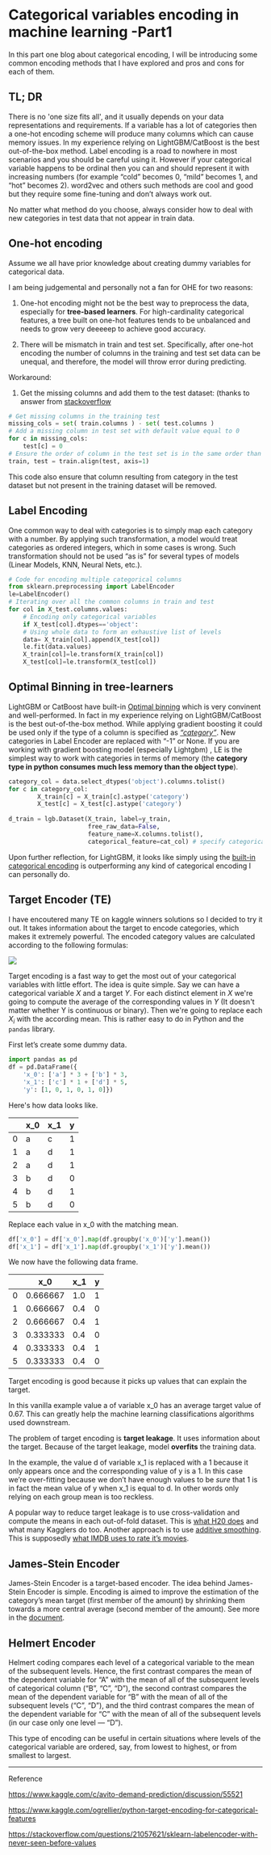 # Categorical variables encoding in machine learning -Part1




In this part one blog about categorical encoding, I will be introducing some common encoding methods that I have explored and pros and cons for each of them. 

## TL; DR

There is no 'one size fits all', and it usually depends on your data representations and requirements. If a variable has a lot of categories then a one-hot encoding scheme will produce many columns which can cause memory issues. In my experience relying on LightGBM/CatBoost is the best out-of-the-box method. Label encoding is a road to nowhere in most scenarios and you should be careful using it. However if your categorical variable happens to be ordinal then you can and should represent it with increasing numbers (for example “cold” becomes 0, “mild” becomes 1, and “hot” becomes 2). word2vec and others such methods are cool and good but they require some fine-tuning and don’t always work out. 

No matter what method do you choose, always consider how to deal with new categories in test data that not appear in train data.



## One-hot encoding

Assume we all have prior knowledge about creating dummy variables for categorical data. 

I am being judgemental and personally not a fan for OHE for two reasons:

1. One-hot encoding might not be the best way to preprocess the data, especially for **tree-based learners**.  For high-cardinality categorical features, a tree built on one-hot features tends to be unbalanced and needs to grow very deeeeep to achieve good accuracy.

2. There will be mismatch in train and test set. Specifically, after one-hot encoding the number of columns in the training and test set data can be unequal, and therefore, the model will throw error during predicting.



Workaround:

1. Get the missing columns and add them to the test dataset: (thanks to answer from [stackoverflow](https://stackoverflow.com/questions/41335718/keep-same-dummy-variable-in-training-and-testing-data)

```python
# Get missing columns in the training test
missing_cols = set( train.columns ) - set( test.columns )
# Add a missing column in test set with default value equal to 0
for c in missing_cols:
    test[c] = 0
# Ensure the order of column in the test set is in the same order than in train set
train, test = train.align(test, axis=1)
```

This code also ensure that column resulting from category in the test dataset but not present in the training dataset will be removed.



## Label  Encoding

One common way to deal with categories is to simply map each category with a number. By applying such transformation, a model would treat categories as ordered integers, which in some cases is wrong. Such transformation should not be used “as is” for several types of models (Linear Models, KNN, Neural Nets, etc.). 

```python
# Code for encoding multiple categorical columns
from sklearn.preprocessing import LabelEncoder
le=LabelEncoder()
# Iterating over all the common columns in train and test
for col in X_test.columns.values:
    # Encoding only categorical variables
    if X_test[col].dtypes=='object':
    # Using whole data to form an exhaustive list of levels
    data= X_train[col].append(X_test[col])
    le.fit(data.values)
    X_train[col]=le.transform(X_train[col])
    X_test[col]=le.transform(X_test[col])
```





## Optimal Binning in tree-learners

LightGBM or CatBoost have built-in [Optimal binning](https://github.com/Microsoft/LightGBM/blob/master/docs/Advanced-Topics.rst#categorical-feature-support) which is very convinent and well-performed. In fact in my experience relying on LightGBM/CatBoost is the best out-of-the-box method. While applying gradient boosting it could be used only if the type of a column is specified as [*“category”*](https://pandas.pydata.org/pandas-docs/stable/user_guide/categorical.html). New categories in Label Encoder are replaced with “-1” or None. If you are working with gradient boosting model  (especially Lightgbm) , LE is the simplest way to work with categories in terms of memory (the **category type in python consumes much less memory than the object type**).

```python
category_col = data.select_dtypes('object').columns.tolist()
for c in category_col:
        X_train[c] = X_train[c].astype('category')
        X_test[c] = X_test[c].astype('category')
        
d_train = lgb.Dataset(X_train, label=y_train,
                      free_raw_data=False,
                      feature_name=X.columns.tolist(),
                      categorical_feature=cat_col) # specify categorical columns while forming train and valid data matrix
```
Upon further reflection, for LightGBM, it looks like simply using the [built-in categorical encoding](https://github.com/Microsoft/LightGBM/blob/master/docs/Features.rst#optimal-split-for-categorical-features) is outperforming any kind of categorical encoding I can personally do.





## Target Encoder (TE)

I have encoutered many TE on kaggle winners solutions so I decided to try it out. It takes information about the target to encode categories, which makes it extremely powerful. The encoded category values are calculated according to the following formulas:

![](https://miro.medium.com/max/772/1*CQ0CSJY8yBq0P0L4i2ztwQ.png)





Target encoding is a fast way to get the most out of your categorical variables with little effort. The idea is quite simple. Say we can have a categorical variable $X$ and a target $Y$. For each distinct element in $X$  we're going to compute the average of the corresponding values in $Y$ (It doesn't matter whether Y is continuous or binary). Then we're going to replace each $X_i$ with the according mean. This is rather easy to do in Python and the `pandas` library.

First let’s create some dummy data.

```python
import pandas as pd
df = pd.DataFrame({
    'x_0': ['a'] * 3 + ['b'] * 3,
    'x_1': ['c'] * 1 + ['d'] * 5,
    'y': [1, 0, 1, 0, 1, 0]})
```

Here's how data looks like.

|      | x_0  | x_1  | y    |
| ---- | ---- | ---- | ---- |
| 0    | a    | c    | 1    |
| 1    | a    | d    | 1    |
| 2    | a    | d    | 1    |
| 3    | b    | d    | 0    |
| 4    | b    | d    | 1    |
| 5    | b    | d    | 0    |

Replace each value in x_0 with the matching mean.

```python
df['x_0'] = df['x_0'].map(df.groupby('x_0')['y'].mean())
df['x_1'] = df['x_1'].map(df.groupby('x_1')['y'].mean())
```

We now have the following data frame.

|      | x_0      | x_1  | y    |
| ---- | -------- | ---- | ---- |
| 0    | 0.666667 | 1.0  | 1    |
| 1    | 0.666667 | 0.4  | 0    |
| 2    | 0.666667 | 0.4  | 1    |
| 3    | 0.333333 | 0.4  | 0    |
| 4    | 0.333333 | 0.4  | 1    |
| 5    | 0.333333 | 0.4  | 0    |

Target encoding is good because it picks up values that can explain the target. 

In this vanilla example value a of variable x_0 has an average target value of 0.67. This can greatly help the machine learning classifications algorithms used downstream.

The problem of target encoding is **target leakage**. It uses information about the target. Because of the target leakage, model **overfits** the training data. 

In the example, the value d of variable x_1 is replaced with a 1 because it only appears once and the corresponding value of y is a 1. In this case we’re over-fitting because we don’t have enough values to be *sure* that 1 is in fact the mean value of y when x_1 is equal to d. In other words only relying on each group mean is too reckless.

A popular way to reduce target leakage is to use cross-validation and compute the means in each out-of-fold dataset. This is [what H20 does](http://docs.h2o.ai/h2o/latest-stable/h2o-docs/data-munging/target-encoding.html) and what many Kagglers do too. Another approach is to use [additive smoothing](https://www.wikiwand.com/en/Additive_smoothing). This is supposedly [what IMDB uses to rate it’s movies](https://www.wikiwand.com/en/Bayes_estimator#/Practical_example_of_Bayes_estimators).



##  James-Stein Encoder

James-Stein Encoder is a target-based encoder. The idea behind James-Stein Encoder is simple. Encoding is aimed to improve the estimation of the category’s mean target (first member of the amount) by shrinking them towards a more central average (second member of the amount). See more in the [document](http://contrib.scikit-learn.org/category_encoders/jamesstein.html). 



## Helmert Encoder

Helmert coding compares each level of a categorical variable to the mean of the subsequent levels. Hence, the first contrast compares the mean of the dependent variable for “A” with the mean of all of the subsequent levels of categorical column (“B”, “C”, “D”), the second contrast compares the mean of the dependent variable for “B” with the mean of all of the subsequent levels (“C”, “D”), and the third contrast compares the mean of the dependent variable for “C” with the mean of all of the subsequent levels (in our case only one level — “D”).

This type of encoding can be useful in certain situations where levels of the categorical variable are ordered, say, from lowest to highest, or from smallest to largest.



---



Reference

https://www.kaggle.com/c/avito-demand-prediction/discussion/55521

https://www.kaggle.com/ogrellier/python-target-encoding-for-categorical-features

https://stackoverflow.com/questions/21057621/sklearn-labelencoder-with-never-seen-before-values





